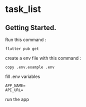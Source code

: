 # task_list

## Getting Started.

Run this command :

`flutter pub get`

create a env file with this command : 

`copy .env.example .env`

fill .env variables

~~~
APP_NAME= 
API_URL=
~~~

run the app